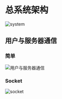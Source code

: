 
# 总系统架构
![system](https://github.com/Tian-YS/Base-learning/assets/44202506/5850f3f1-1c53-4654-98e4-7ca21227d177)
## 用户与服务器通信
### 简单
![用户与服务器通信](https://github.com/Tian-YS/Base-learning/assets/44202506/3fc198be-9eee-46ab-9aa3-185f035dcfc3)
### Socket
![socket](https://github.com/Tian-YS/Base-learning/assets/44202506/ccd39f31-362d-48a2-8acd-3b0e7255a0ea)

